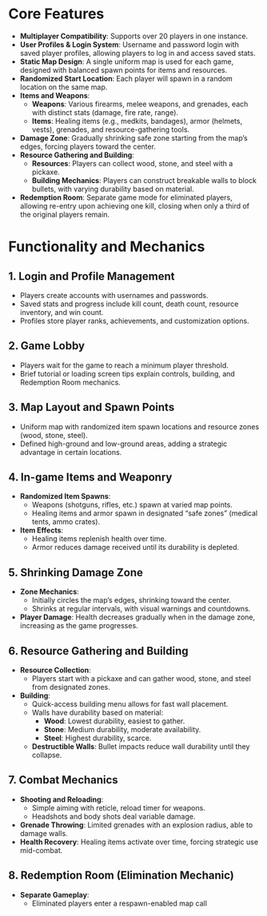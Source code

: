 # Core Features

- **Multiplayer Compatibility**: Supports over 20 players in one instance.
- **User Profiles & Login System**: Username and password login with saved player profiles, allowing players to log in and access saved stats.
- **Static Map Design**: A single uniform map is used for each game, designed with balanced spawn points for items and resources.
- **Randomized Start Location**: Each player will spawn in a random location on the same map.
- **Items and Weapons**:
  - **Weapons**: Various firearms, melee weapons, and grenades, each with distinct stats (damage, fire rate, range).
  - **Items**: Healing items (e.g., medkits, bandages), armor (helmets, vests), grenades, and resource-gathering tools.
- **Damage Zone**: Gradually shrinking safe zone starting from the map’s edges, forcing players toward the center.
- **Resource Gathering and Building**:
  - **Resources**: Players can collect wood, stone, and steel with a pickaxe.
  - **Building Mechanics**: Players can construct breakable walls to block bullets, with varying durability based on material.
- **Redemption Room**: Separate game mode for eliminated players, allowing re-entry upon achieving one kill, closing when only a third of the original players remain.

# Functionality and Mechanics

## 1. Login and Profile Management

- Players create accounts with usernames and passwords.
- Saved stats and progress include kill count, death count, resource inventory, and win count.
- Profiles store player ranks, achievements, and customization options.

## 2. Game Lobby

- Players wait for the game to reach a minimum player threshold.
- Brief tutorial or loading screen tips explain controls, building, and Redemption Room mechanics.

## 3. Map Layout and Spawn Points

- Uniform map with randomized item spawn locations and resource zones (wood, stone, steel).
- Defined high-ground and low-ground areas, adding a strategic advantage in certain locations.

## 4. In-game Items and Weaponry

- **Randomized Item Spawns**:
  - Weapons (shotguns, rifles, etc.) spawn at varied map points.
  - Healing items and armor spawn in designated “safe zones” (medical tents, ammo crates).
- **Item Effects**:
  - Healing items replenish health over time.
  - Armor reduces damage received until its durability is depleted.

## 5. Shrinking Damage Zone

- **Zone Mechanics**:
  - Initially circles the map’s edges, shrinking toward the center.
  - Shrinks at regular intervals, with visual warnings and countdowns.
- **Player Damage**: Health decreases gradually when in the damage zone, increasing as the game progresses.

## 6. Resource Gathering and Building

- **Resource Collection**:
  - Players start with a pickaxe and can gather wood, stone, and steel from designated zones.
- **Building**:
  - Quick-access building menu allows for fast wall placement.
  - Walls have durability based on material:
    - **Wood**: Lowest durability, easiest to gather.
    - **Stone**: Medium durability, moderate availability.
    - **Steel**: Highest durability, scarce.
  - **Destructible Walls**: Bullet impacts reduce wall durability until they collapse.

## 7. Combat Mechanics

- **Shooting and Reloading**:
  - Simple aiming with reticle, reload timer for weapons.
  - Headshots and body shots deal variable damage.
- **Grenade Throwing**: Limited grenades with an explosion radius, able to damage walls.
- **Health Recovery**: Healing items activate over time, forcing strategic use mid-combat.

## 8. Redemption Room (Elimination Mechanic)

- **Separate Gameplay**:
  - Eliminated players enter a respawn-enabled map call
